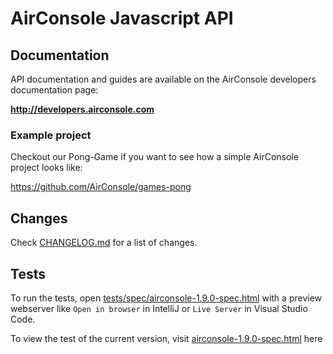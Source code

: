 # AirConsole Javascript API

## Documentation

API documentation and guides are available on the AirConsole developers documentation page:

**<http://developers.airconsole.com>**

### Example project

Checkout our Pong-Game if you want to see how a simple AirConsole project looks like:

<https://github.com/AirConsole/games-pong>

## Changes

Check [CHANGELOG.md](./CHANGELOG.md) for a list of changes.

## Tests

To run the tests, open [tests/spec/airconsole-1.9.0-spec.html](tests/spec/airconsole-1.9.0-spec.html) with a preview
webserver like `Open in browser` in IntelliJ or `Live Server` in Visual Studio Code.

To view the test of the current version,
visit [airconsole-1.9.0-spec.html](https://htmlpreview.github.io/?https://github.com/AirConsole/airconsole-api/blob/master/tests/airconsole-1.9.0-spec.html)
here
